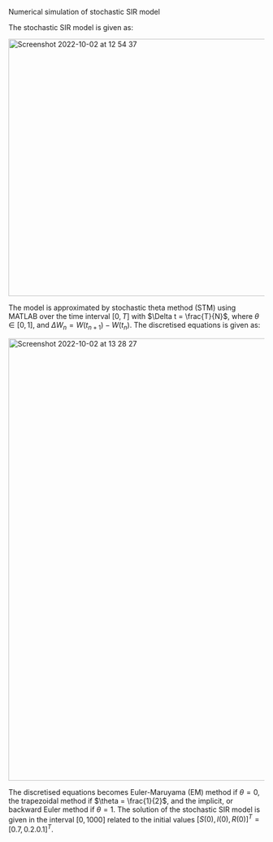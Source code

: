 Numerical simulation of stochastic SIR model

The stochastic SIR model is given as:


<img width="506" alt="Screenshot 2022-10-02 at 12 54 37" src="https://user-images.githubusercontent.com/92954583/193450583-523b6520-f87e-4983-ac97-aa17103f6240.png">

The model is approximated by stochastic theta method (STM) using MATLAB over the time interval $[0,T]$ with $\Delta t = \frac{T}{N}$, where $\theta \in [0,1]$, and $\Delta W_n = W(t_{n+1})-W(t_{n})$. The discretised equations is given as:


<img width="870" alt="Screenshot 2022-10-02 at 13 28 27" src="https://user-images.githubusercontent.com/92954583/193451658-a55f0385-85be-472c-8f01-7525a21f11fd.png">


The discretised equations becomes Euler-Maruyama (EM) method if $\theta = 0$, the trapezoidal method if $\theta = \frac{1}{2}$, and the implicit, or backward Euler method if $\theta = 1$. The solution of the stochastic SIR model is given in the interval $[0,1000]$ related to the initial values $[S(0), I(0), R(0)]^T = [0.7, 0.2. 0.1]^T$.
